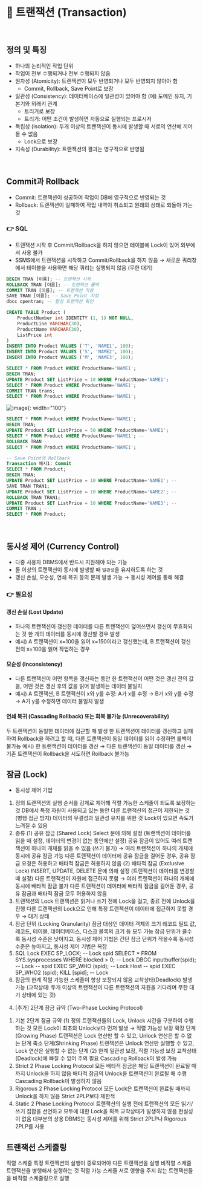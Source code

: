 # 🔗 트랜잭션 (Transaction)

<br>

## 정의 및 특징
* 하나의 논리적인 작업 단위
* 작업이 전부 수행되거나 전부 수행되지 않음
* 원자성 (Atomicity): 트랜잭션이 모두 반영되거나 모두 반영되지 않아야 함
  * Commit, Rollback, Save Point로 보장
* 일관성 (Consistency): 데이터베이스에 일관성이 있어야 함 (예) 도메인 유지, 기본기와 외래키 관계
  * 트리거로 보장
  * 트리거: 어떤 조건이 발생하면 자동으로 실행되는 프로시저
* 독립성 (Isolation): 두개 이상의 트랜잭션이 동시에 발생할 때 서로의 연산에 끼어들 수 없음
  * Lock으로 보장
* 지속성 (Durability): 트랜잭션의 결과는 영구적으로 반영됨

<br>

## Commit과 Rollback

* Commit: 트랜잭션이 성공하여 작업이 DB에 영구적으로 반영되는 것
* Rollback: 트랜잭션이 실패하여 작업 내역이 취소되고 원래의 상태로 되돌아 가는 것

### 👉 SQL
* 트랜잭션 시작 후 Commit/Rollback을 하지 않으면 테이블에 Lock이 있어 외부에서 사용 불가
* SSMS에서 트랜잭션을 시작하고 Commit/Rollback을 하지 않음 → 새로운 쿼리창에서 테이블을 사용하면 해당 쿼리는 실행되지 않음 (무한 대기)

```sql
BEGIN TRAN [이름]; -- 트랜잭션 시작
ROLLBACK TRAN [이름]; -- 트랜잭션 롤백
COMMIT TRAN [이름]; -- 트랜잭션 적용
SAVE TRAN [이름]; -- Save Point 지정
dbcc opentran; -- 활성 트랜잭션 확인
```
```sql
CREATE TABLE Product (
    ProductNumber int IDENTITY (1, 1) NOT NULL,
    ProductLine VARCHAR(30),
    ProductName VARCHAR(30),
    ListPrice int
)
INSERT INTO Product VALUES ('T', 'NAME1', 100);
INSERT INTO Product VALUES ('S', 'NAME2', 100);
INSERT INTO Product VALUES ('M', 'NAME3', 100);
```

```sql
SELECT * FROM Product WHERE ProductName='NAME1';
BEGIN TRAN;
UPDATE Product SET ListPrice = 10 WHERE ProductName='NAME1';
SELECT * FROM Product WHERE ProductName='NAME1';
COMMIT TRAN trans;
SELECT * FROM Product WHERE ProductName='NAME1';
```
![image](https://user-images.githubusercontent.com/38900338/135786234-cdb379fd-a312-4bce-bd4e-25c7b4832a31.png){: width="100"}
```sql
SELECT * FROM Product WHERE ProductName='NAME1';
BEGIN TRAN;
UPDATE Product SET ListPrice = 50 WHERE ProductName='NAME1';
SELECT * FROM Product WHERE ProductName='NAME1'; --
ROLLBACK TRAN --
SELECT * FROM Product WHERE ProductName='NAME1';
```

```sql
-- Save Point와 Rollback
Transaction 예시1: Commit
SELECT * FROM Product;
BEGIN TRAN;
UPDATE Product SET ListPrice = 10 WHERE ProductName='NAME1'; --
SAVE TRAN TRAN1;
UPDATE Product SET ListPrice = 10 WHERE ProductName='NAME2'; --
ROLLBACK TRAN TRAN1;
UPDATE Product SET ListPrice = 10 WHERE ProductName='NAME3'; --
COMMIT TRAN ; --
SELECT * FROM Product;
```

<br>

## 동시성 제어 (Currency Control)

* 다중 사용자 DBMS에서 반드시 지원해야 되는 기능
* 둘 이상의 트랜잭션이 동시에 발생할 때 `일관성`을 유지하도록 하는 것
* 갱신 손실, 모순성, 연쇄 복귀 등의 문제 발생 가능 → 동시성 제어를 통해 해결

### 👉 필요성
#### 갱신 손실 (Lost Update)
* 하나의 트랜잭션이 갱신한 데이터를 다른 트랜잭션이 덮어쓰면서 갱신이 무효화되는 것
한 개의 데이터를 동시에 갱신할 경우 발생
* 예시) A 트랜잭션이 x=100을 읽어 x=150이라고 갱신했는데, B 트랜잭션이 갱신 전의 x=100을 읽어 작업하는 경우
#### 모순성 (Inconsistency)
* 다른 트랜잭션이 어떤 항목을 갱신하는 동안 한 트랜잭션이 어떤 것은 갱신 전의 값을, 어떤 것은 갱신 후의 값을 읽어 발생하는 데이터 불일치
* 예시) A 트랜잭션, B 트랜잭션이 x와 y를 수정: A가 x를 수정 → B가 x와 y를 수정 → A가 y를 수정하면 데이터 불일치 발생
#### 연쇄 복귀 (Cascading Rollback) 또는 회복 불가능 (Unrecoverability)
두 트랜잭션이 동일한 데이터에 접근할 때 발생
한 트랜잭션이 데이터를 갱신하고 실패하여 Rollback을 하려고 할 때, 다른 트랜잭션이 동일 데이터를 읽어 수정하면 롤백이 불가능
예시) 한 트랜잭션이 데이터를 갱신 → 다른 트랜잭션이 동일 데이터를 갱신 → 기존 트랜잭션이 Rollback을 시도하면 Rollback 불가능

## 잠금 (Lock)
* 동시성 제어 기법
1) 정의
트랜잭션의 실행 순서를 강제로 제어해 직렬 가능한 스케줄이 되도록 보장하는 것
DB에서 특정 자원이 사용되고 있는 동안 다른 트랜잭션의 접근이 제한되는 것 (병행 접근 방지)
데이터의 무결성과 일관성 유지를 위한 것
Lock이 있으면 속도가 느려질 수 있음
2) 종류
(1) 공유 잠금 (Shared Lock)
Select 문에 의해 설정 (트랜잭션이 데이터를 읽을 때 설정, 데이터의 변경이 없는 동안에만 설정)
공유 잠금이 있어도 여러 트랜잭션이 하나의 개체를 읽을 수 있음 (쓰기 불가) → 여러 트랜잭션이 하나의 개체에 동시에 공유 잠금 가능
다른 트랜잭션이 데이터에 공유 잠금을 걸어둔 경우, 공유 잠금 요청은 허용하고 배타적 잠금은 허용하지 않음
(2) 배타적 잠금 (Exclusive Lock)
INSERT, UPDATE, DELETE 문에 의해 설정 (트랜잭션이 데이터를 변경할 때 설정)
다른 트랜잭션이 자원에 접근하지 못함 → 여러 트랜잭션이 하나의 개체에 동시에 배타적 잠금 불가
다른 트랜잭션이 데이터에 배타적 잠금을 걸어둔 경우, 공유 잠금과 배타적 잠금 모두 허용하지 않음
3) 트랜잭션의 Lock
트랜잭션은 읽거나 쓰기 전에 Lock을 걸고, 종료 전에 Unlock을 진행
다른 트랜잭션의 Lock으로 인해 특정 트랜잭션이 데이터에 접근하지 못할 경우 → 대기 상태
4) 잠금 단위 (Locking Granularity)
잠금 대상인 데이터 객체의 크기
레코드 필드 값, 레코드, 테이블, 데이터베이스, 디스크 블록의 크기 등 모두 가능
잠금 단위가 클수록 동시성 수준은 낮아지고, 동시성 제어 기법은 간단
잠금 단위가 작을수록 동시성 수준은 높아지고, 동시성 제어 기법은 복잡
5) SQL
Lock
EXEC SP_LOCK; -- Lock spid
SELECT * FROM SYS.sysprocesses WHERE blocked > 0; -- Lock
DBCC inputbuffer(spid); -- Lock -- spid
EXEC SP_WHO (spid); -- Lock Host -- spid
EXEC SP_WHO2 (spid);
KILL [spid]; -- Lock
6) 잠금의 한계
직렬 가능한 스케줄이 항상 보장되지 않음
교착상태(Deadlock) 발생 가능 (교착상태: 두개 이상의 트랜잭션이 다른 트랜잭션의 자원을 기다리며 무한 대기 상태에 있는 것)
4. [추가] 2단계 잠금 규약 (Two-Phase Locking Protocol)
1) 기본 2단계 잠금 규약
(1) 정의
트랜잭션들의 Lock, Unlock 시간을 구분하여 수행하는 것
모든 Lock이 최초의 Unlock보다 먼저 발생 → 직렬 가능성 보장
확장 단계(Growing Phase) 트랜잭션은 Lock 연산만 할 수 있고, Unlock 연산은 할 수 없는 단계
축소 단계(Shrinking Phase) 트랜잭션은 Unlock 연산만 실행할 수 있고, Lock 연산은 실행할 수 없는 단계
(2) 한계
일관성 보장, 직렬 가능성 보장
교착상태(Deadlock)에 빠질 수 있어 주의 필요
Cascading Rollback이 발생 가능
2) Strict 2 Phase Locking Protocol
모든 배타적 잠금은 해당 트랜잭션이 완료될 때까지 Unlock을 하지 않음
배타적 잠금의 Unlock을 트랜잭션이 완료될 때 수행
Cascading Rollback이 발생하지 않음
3) Rigorous 2 Phase Locking Protocol
모든 Lock은 트랜잭션이 완료될 때까지 Unlock을 하지 않음
Strict 2PLP보다 제한적
4) Static 2 Phase Locking Protocol
트랜잭션의 실행 전에 트랜잭션의 모든 읽기/쓰기 집합을 선언하고 모두에 대한 Lock을 획득
교착상태가 발생하지 않음
현실성이 없음
대부분의 상용 DBMS는 동시성 제어를 위해 Strict 2PLP나 Rigorous 2PLP를 사용

## 트랜잭션 스케줄링
직렬 스케줄 특정 트랜잭션의 실행이 종료되어야 다른 트랜잭션을 실행
비직렬 스케줄 트랜잭션을 병행해서 실행하는 것
직렬 가능 스케줄 서로 영향을 주지 않는 트랜잭션들을 비직렬 스케줄링으로 실행